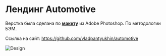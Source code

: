 # Лендинг Automotive

Верстка была сделана по **[макету](https://github.com/vladpantyukhin/landing_automotive/blob/main/design/template.psd)** из Adobe Photoshop. По методологии БЭМ.

Ссылка на сайт: https://github.com/vladpantyukhin/automotive

![Design](https://github.com/vladpantyukhin/landing_automotive/blob/main/design/layout.png)
